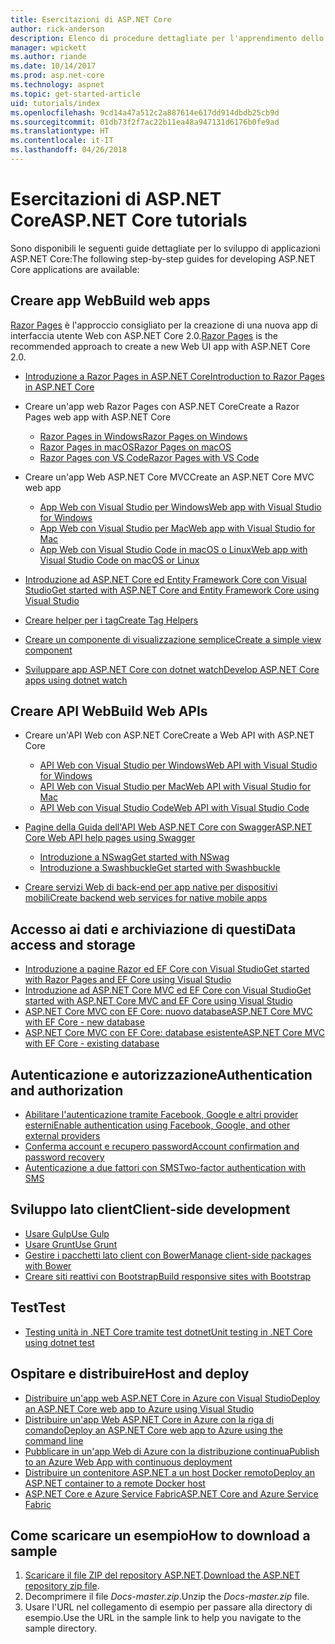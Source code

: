 ```yaml
---
title: Esercitazioni di ASP.NET Core
author: rick-anderson
description: Elenco di procedure dettagliate per l'apprendimento dello sviluppo di applicazioni ASP.NET Core.
manager: wpickett
ms.author: riande
ms.date: 10/14/2017
ms.prod: asp.net-core
ms.technology: aspnet
ms.topic: get-started-article
uid: tutorials/index
ms.openlocfilehash: 9cd14a47a512c2a887614e617dd914dbdb25cb9d
ms.sourcegitcommit: 01db73f2f7ac22b11ea48a947131d6176b0fe9ad
ms.translationtype: HT
ms.contentlocale: it-IT
ms.lasthandoff: 04/26/2018
---
```

# <a name="aspnet-core-tutorials"></a><span data-ttu-id="aef57-103">Esercitazioni di ASP.NET Core</span><span class="sxs-lookup"><span data-stu-id="aef57-103">ASP.NET Core tutorials</span></span>

<span data-ttu-id="aef57-104">Sono disponibili le seguenti guide dettagliate per lo sviluppo di applicazioni ASP.NET Core:</span><span class="sxs-lookup"><span data-stu-id="aef57-104">The following step-by-step guides for developing ASP.NET Core applications are available:</span></span>

## <a name="build-web-apps"></a><span data-ttu-id="aef57-105">Creare app Web</span><span class="sxs-lookup"><span data-stu-id="aef57-105">Build web apps</span></span>

<span data-ttu-id="aef57-106">[Razor Pages](xref:mvc/razor-pages/index) è l'approccio consigliato per la creazione di una nuova app di interfaccia utente Web con ASP.NET Core 2.0.</span><span class="sxs-lookup"><span data-stu-id="aef57-106">[Razor Pages](xref:mvc/razor-pages/index) is the recommended approach to create a new Web UI app with ASP.NET Core 2.0.</span></span>

* [<span data-ttu-id="aef57-107">Introduzione a Razor Pages in ASP.NET Core</span><span class="sxs-lookup"><span data-stu-id="aef57-107">Introduction to Razor Pages in ASP.NET Core</span></span>](xref:mvc/razor-pages/index)
* <span data-ttu-id="aef57-108">Creare un'app web Razor Pages con ASP.NET Core</span><span class="sxs-lookup"><span data-stu-id="aef57-108">Create a Razor Pages web app with ASP.NET Core</span></span>

   * [<span data-ttu-id="aef57-109">Razor Pages in Windows</span><span class="sxs-lookup"><span data-stu-id="aef57-109">Razor Pages on Windows</span></span>](xref:tutorials/razor-pages/index)
   * [<span data-ttu-id="aef57-110">Razor Pages in macOS</span><span class="sxs-lookup"><span data-stu-id="aef57-110">Razor Pages on macOS</span></span>](xref:tutorials/razor-pages-mac/index)
   * [<span data-ttu-id="aef57-111">Razor Pages con VS Code</span><span class="sxs-lookup"><span data-stu-id="aef57-111">Razor Pages with VS Code</span></span>](xref:tutorials/razor-pages-vsc/index)  

* <span data-ttu-id="aef57-112">Creare un'app Web ASP.NET Core MVC</span><span class="sxs-lookup"><span data-stu-id="aef57-112">Create an ASP.NET Core MVC web app</span></span>

   * [<span data-ttu-id="aef57-113">App Web con Visual Studio per Windows</span><span class="sxs-lookup"><span data-stu-id="aef57-113">Web app with Visual Studio for Windows</span></span>](xref:tutorials/first-mvc-app/index)
   * [<span data-ttu-id="aef57-114">App Web con Visual Studio per Mac</span><span class="sxs-lookup"><span data-stu-id="aef57-114">Web app with Visual Studio for Mac</span></span>](xref:tutorials/first-mvc-app-mac/index)
   * [<span data-ttu-id="aef57-115">App Web con Visual Studio Code in macOS o Linux</span><span class="sxs-lookup"><span data-stu-id="aef57-115">Web app with Visual Studio Code on macOS or Linux</span></span>](xref:tutorials/first-mvc-app-xplat/index)

* [<span data-ttu-id="aef57-116">Introduzione ad ASP.NET Core ed Entity Framework Core con Visual Studio</span><span class="sxs-lookup"><span data-stu-id="aef57-116">Get started with ASP.NET Core and Entity Framework Core using Visual Studio</span></span>](xref:data/ef-mvc/index)
* [<span data-ttu-id="aef57-117">Creare helper per i tag</span><span class="sxs-lookup"><span data-stu-id="aef57-117">Create Tag Helpers</span></span>](xref:mvc/views/tag-helpers/authoring)
* [<span data-ttu-id="aef57-118">Creare un componente di visualizzazione semplice</span><span class="sxs-lookup"><span data-stu-id="aef57-118">Create a simple view component</span></span>](xref:mvc/views/view-components#walkthrough-creating-a-simple-view-component)
* [<span data-ttu-id="aef57-119">Sviluppare app ASP.NET Core con dotnet watch</span><span class="sxs-lookup"><span data-stu-id="aef57-119">Develop ASP.NET Core apps using dotnet watch</span></span>](xref:tutorials/dotnet-watch)

## <a name="build-web-apis"></a><span data-ttu-id="aef57-120">Creare API Web</span><span class="sxs-lookup"><span data-stu-id="aef57-120">Build Web APIs</span></span>
* <span data-ttu-id="aef57-121">Creare un'API Web con ASP.NET Core</span><span class="sxs-lookup"><span data-stu-id="aef57-121">Create a Web API with ASP.NET Core</span></span>

  * [<span data-ttu-id="aef57-122">API Web con Visual Studio per Windows</span><span class="sxs-lookup"><span data-stu-id="aef57-122">Web API with Visual Studio for Windows</span></span>](xref:tutorials/first-web-api)
  * [<span data-ttu-id="aef57-123">API Web con Visual Studio per Mac</span><span class="sxs-lookup"><span data-stu-id="aef57-123">Web API with Visual Studio for Mac</span></span>](xref:tutorials/first-web-api-mac)
  * [<span data-ttu-id="aef57-124">API Web con Visual Studio Code</span><span class="sxs-lookup"><span data-stu-id="aef57-124">Web API with Visual Studio Code</span></span>](xref:tutorials/web-api-vsc)

* [<span data-ttu-id="aef57-125">Pagine della Guida dell'API Web ASP.NET Core con Swagger</span><span class="sxs-lookup"><span data-stu-id="aef57-125">ASP.NET Core Web API help pages using Swagger</span></span>](xref:tutorials/web-api-help-pages-using-swagger)
  * [<span data-ttu-id="aef57-126">Introduzione a NSwag</span><span class="sxs-lookup"><span data-stu-id="aef57-126">Get started with NSwag</span></span>](xref:tutorials/get-started-with-nswag)
  * [<span data-ttu-id="aef57-127">Introduzione a Swashbuckle</span><span class="sxs-lookup"><span data-stu-id="aef57-127">Get started with Swashbuckle</span></span>](xref:tutorials/get-started-with-swashbuckle)

* [<span data-ttu-id="aef57-128">Creare servizi Web di back-end per app native per dispositivi mobili</span><span class="sxs-lookup"><span data-stu-id="aef57-128">Create backend web services for native mobile apps</span></span>](xref:mobile/native-mobile-backend)

## <a name="data-access-and-storage"></a><span data-ttu-id="aef57-129">Accesso ai dati e archiviazione di questi</span><span class="sxs-lookup"><span data-stu-id="aef57-129">Data access and storage</span></span>
* [<span data-ttu-id="aef57-130">Introduzione a pagine Razor ed EF Core con Visual Studio</span><span class="sxs-lookup"><span data-stu-id="aef57-130">Get started with Razor Pages and EF Core using Visual Studio</span></span>](xref:data/ef-rp/intro)
* [<span data-ttu-id="aef57-131">Introduzione ad ASP.NET Core MVC ed EF Core con Visual Studio</span><span class="sxs-lookup"><span data-stu-id="aef57-131">Get started with ASP.NET Core MVC and EF Core using Visual Studio</span></span>](xref:data/ef-mvc/index)
* [<span data-ttu-id="aef57-132">ASP.NET Core MVC con EF Core: nuovo database</span><span class="sxs-lookup"><span data-stu-id="aef57-132">ASP.NET Core MVC with EF Core - new database</span></span>](/ef/core/get-started/aspnetcore/new-db)
* [<span data-ttu-id="aef57-133">ASP.NET Core MVC con EF Core: database esistente</span><span class="sxs-lookup"><span data-stu-id="aef57-133">ASP.NET Core MVC with EF Core - existing database</span></span>](/ef/core/get-started/aspnetcore/existing-db)

## <a name="authentication-and-authorization"></a><span data-ttu-id="aef57-134">Autenticazione e autorizzazione</span><span class="sxs-lookup"><span data-stu-id="aef57-134">Authentication and authorization</span></span>
* [<span data-ttu-id="aef57-135">Abilitare l'autenticazione tramite Facebook, Google e altri provider esterni</span><span class="sxs-lookup"><span data-stu-id="aef57-135">Enable authentication using Facebook, Google, and other external providers</span></span>](xref:security/authentication/social/index)
* [<span data-ttu-id="aef57-136">Conferma account e recupero password</span><span class="sxs-lookup"><span data-stu-id="aef57-136">Account confirmation and password recovery</span></span>](xref:security/authentication/accconfirm)
* [<span data-ttu-id="aef57-137">Autenticazione a due fattori con SMS</span><span class="sxs-lookup"><span data-stu-id="aef57-137">Two-factor authentication with SMS</span></span>](xref:security/authentication/2fa)

## <a name="client-side-development"></a><span data-ttu-id="aef57-138">Sviluppo lato client</span><span class="sxs-lookup"><span data-stu-id="aef57-138">Client-side development</span></span>
* [<span data-ttu-id="aef57-139">Usare Gulp</span><span class="sxs-lookup"><span data-stu-id="aef57-139">Use Gulp</span></span>](xref:client-side/using-gulp)
* [<span data-ttu-id="aef57-140">Usare Grunt</span><span class="sxs-lookup"><span data-stu-id="aef57-140">Use Grunt</span></span>](xref:client-side/using-grunt)
* [<span data-ttu-id="aef57-141">Gestire i pacchetti lato client con Bower</span><span class="sxs-lookup"><span data-stu-id="aef57-141">Manage client-side packages with Bower</span></span>](xref:client-side/bower)
* [<span data-ttu-id="aef57-142">Creare siti reattivi con Bootstrap</span><span class="sxs-lookup"><span data-stu-id="aef57-142">Build responsive sites with Bootstrap</span></span>](xref:client-side/bootstrap)

## <a name="test"></a><span data-ttu-id="aef57-143">Test</span><span class="sxs-lookup"><span data-stu-id="aef57-143">Test</span></span>
* [<span data-ttu-id="aef57-144">Testing unità in .NET Core tramite test dotnet</span><span class="sxs-lookup"><span data-stu-id="aef57-144">Unit testing in .NET Core using dotnet test</span></span>](/dotnet/articles/core/testing/unit-testing-with-dotnet-test)

## <a name="host-and-deploy"></a><span data-ttu-id="aef57-145">Ospitare e distribuire</span><span class="sxs-lookup"><span data-stu-id="aef57-145">Host and deploy</span></span>
* [<span data-ttu-id="aef57-146">Distribuire un'app web ASP.NET Core in Azure con Visual Studio</span><span class="sxs-lookup"><span data-stu-id="aef57-146">Deploy an ASP.NET Core web app to Azure using Visual Studio</span></span>](xref:tutorials/publish-to-azure-webapp-using-vs)
* [<span data-ttu-id="aef57-147">Distribuire un'app Web ASP.NET Core in Azure con la riga di comando</span><span class="sxs-lookup"><span data-stu-id="aef57-147">Deploy an ASP.NET Core web app to Azure using the command line</span></span>](xref:tutorials/publish-to-azure-webapp-using-cli)
* [<span data-ttu-id="aef57-148">Pubblicare in un'app Web di Azure con la distribuzione continua</span><span class="sxs-lookup"><span data-stu-id="aef57-148">Publish to an Azure Web App with continuous deployment</span></span>](xref:host-and-deploy/azure-apps/azure-continuous-deployment)
* [<span data-ttu-id="aef57-149">Distribuire un contenitore ASP.NET a un host Docker remoto</span><span class="sxs-lookup"><span data-stu-id="aef57-149">Deploy an ASP.NET container to a remote Docker host</span></span>](/azure/vs-azure-tools-docker-hosting-web-apps-in-docker)
* [<span data-ttu-id="aef57-150">ASP.NET Core e Azure Service Fabric</span><span class="sxs-lookup"><span data-stu-id="aef57-150">ASP.NET Core and Azure Service Fabric</span></span>](/azure/service-fabric/service-fabric-add-a-web-frontend)

<a name="download"></a> 
## <a name="how-to-download-a-sample"></a><span data-ttu-id="aef57-151">Come scaricare un esempio</span><span class="sxs-lookup"><span data-stu-id="aef57-151">How to download a sample</span></span>
1. <span data-ttu-id="aef57-152">[Scaricare il file ZIP del repository ASP.NET](https://codeload.github.com/aspnet/Docs/zip/master).</span><span class="sxs-lookup"><span data-stu-id="aef57-152">[Download the ASP.NET repository zip file](https://codeload.github.com/aspnet/Docs/zip/master).</span></span>
1. <span data-ttu-id="aef57-153">Decomprimere il file *Docs-master.zip*.</span><span class="sxs-lookup"><span data-stu-id="aef57-153">Unzip the *Docs-master.zip* file.</span></span>
1. <span data-ttu-id="aef57-154">Usare l'URL nel collegamento di esempio per passare alla directory di esempio.</span><span class="sxs-lookup"><span data-stu-id="aef57-154">Use the URL in the sample link to help you navigate to the sample directory.</span></span> 
